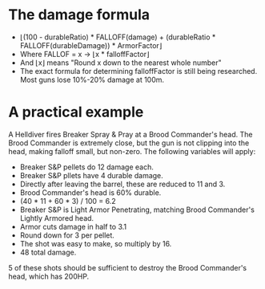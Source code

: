 # The damage formula
- ⌊(100 - durableRatio) * FALLOFF(damage) + (durableRatio * FALLOFF(durableDamage)) * ArmorFactor⌋
- Where FALLOF = x -> ⌊x * falloffFactor⌋
- And ⌊x⌋ means "Round x down to the nearest whole number"
- The exact formula for determining falloffFactor is still being researched. Most guns lose 10%-20% damage at 100m.

# A practical example
A Helldiver fires Breaker Spray & Pray at a Brood Commander's head. The Brood Commander is extremely close, but the gun is not clipping into the head, making falloff small, but non-zero. The following variables will apply:
- Breaker S&P pellets do 12 damage each.
- Breaker S&P pllets have 4 durable damage.
- Directly after leaving the barrel, these are reduced to 11 and 3.
- Brood Commander's head is 60% durable.
- (40 * 11 + 60 * 3) / 100 = 6.2
- Breaker S&P is Light Armor Penetrating, matching Brood Commander's Lightly Armored head.
- Armor cuts damage in half to 3.1
- Round down for 3 per pellet.
- The shot was easy to make, so multiply by 16.
- 48 total damage.

5 of these shots should be sufficient to destroy the Brood Commander's head, which has 200HP.

